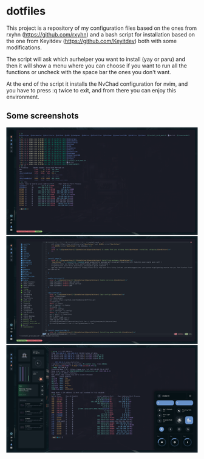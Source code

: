 # dotfiles

This project is a repository of my configuration files based on the ones from rxyhn (https://github.com/rxyhn) and a bash script for installation based on the one from Keyitdev (https://github.com/Keyitdev) both with some modifications.

The script will ask which aurhelper you want to install (yay or paru) and then it will show a menu where you can choose if you want to run all the functions or uncheck with the space bar the ones you don't want.

At the end of the script it installs the NvChad configuration for nvim, and you have to press :q twice to exit, and from there you can enjoy this environment.

## Some screenshots

![image](https://github.com/XimoBaeza/dotfiles/blob/main/assets/shell.png)
![image](https://github.com/XimoBaeza/dotfiles/blob/main/assets/nvim.png)
![image](https://github.com/XimoBaeza/dotfiles/blob/main/assets/widgets.png)

